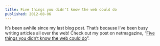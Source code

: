 ```yaml
---
title: Five things you didn't know the web could do
published: 2012-08-06
---
```


<p>It&rsquo;s been awhile since my last blog post. That&rsquo;s because I&rsquo;ve been busy writing articles all over the web! Check out my post on netmagazine, &ldquo;<a href="http://www.netmagazine.com/features/five-things-you-didnt-know-web-could-do" target="_blank">Five things you didn&rsquo;t know the web could do</a>&rdquo;.</p>
